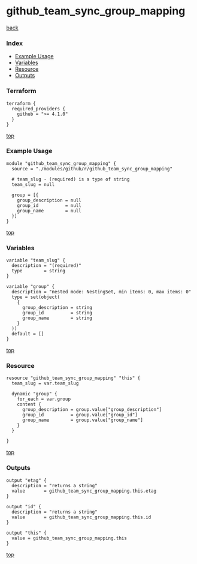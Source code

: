 # github_team_sync_group_mapping

[back](../github.md)

### Index

- [Example Usage](#example-usage)
- [Variables](#variables)
- [Resource](#resource)
- [Outputs](#outputs)

### Terraform

```hcl
terraform {
  required_providers {
    github = ">= 4.1.0"
  }
}
```

[top](#index)

### Example Usage

```hcl
module "github_team_sync_group_mapping" {
  source = "./modules/github/r/github_team_sync_group_mapping"

  # team_slug - (required) is a type of string
  team_slug = null

  group = [{
    group_description = null
    group_id          = null
    group_name        = null
  }]
}
```

[top](#index)

### Variables

```hcl
variable "team_slug" {
  description = "(required)"
  type        = string
}

variable "group" {
  description = "nested mode: NestingSet, min items: 0, max items: 0"
  type = set(object(
    {
      group_description = string
      group_id          = string
      group_name        = string
    }
  ))
  default = []
}
```

[top](#index)

### Resource

```hcl
resource "github_team_sync_group_mapping" "this" {
  team_slug = var.team_slug

  dynamic "group" {
    for_each = var.group
    content {
      group_description = group.value["group_description"]
      group_id          = group.value["group_id"]
      group_name        = group.value["group_name"]
    }
  }

}
```

[top](#index)

### Outputs

```hcl
output "etag" {
  description = "returns a string"
  value       = github_team_sync_group_mapping.this.etag
}

output "id" {
  description = "returns a string"
  value       = github_team_sync_group_mapping.this.id
}

output "this" {
  value = github_team_sync_group_mapping.this
}
```

[top](#index)